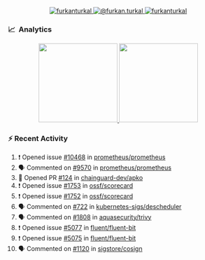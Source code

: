 <p align="center">
  <a href="https://linkedin.com/in/furkanturkal" target="blank">
    <img src="https://img.shields.io/badge/linkedin-%230077B5.svg?&style=for-the-badge&logo=linkedin&logoColor=white" alt="furkanturkal" />
  </a>
  <a href="https://medium.com/@furkan.turkal" target="blank">
    <img src="https://img.shields.io/badge/medium-%2312100E.svg?&style=for-the-badge&logo=medium&logoColor=white" alt="@furkan.turkal" />
  </a>
  <a href="https://twitter.com/furkanturkaI" target="blank">
    <img src="https://img.shields.io/badge/Twitter-1DA1F2?style=for-the-badge&logo=twitter&logoColor=white" alt="furkanturkaI" />
  </a>
</p>

### 📈 &nbsp;Analytics

<p align="center">
  <a href="https://coderstats.net/github/#Dentrax">
    <img height="180em" src="https://github-readme-stats-eight-theta.vercel.app/api?username=Dentrax&show_icons=true&theme=algolia&include_all_commits=true&count_private=true&line_height=26"/>
    <img height="180em" src="https://github-readme-stats-eight-theta.vercel.app/api/top-langs/?username=Dentrax&layout=compact&langs_count=8&theme=algolia&line_height=26"/>
  </a>
</p>

### :zap: Recent Activity

<!--START_SECTION:activity-->
1. ❗️ Opened issue [#10468](https://github.com/prometheus/prometheus/issues/10468) in [prometheus/prometheus](https://github.com/prometheus/prometheus)
2. 🗣 Commented on [#9570](https://github.com/prometheus/prometheus/issues/9570) in [prometheus/prometheus](https://github.com/prometheus/prometheus)
3. 💪 Opened PR [#124](https://github.com/chainguard-dev/apko/pull/124) in [chainguard-dev/apko](https://github.com/chainguard-dev/apko)
4. ❗️ Opened issue [#1753](https://github.com/ossf/scorecard/issues/1753) in [ossf/scorecard](https://github.com/ossf/scorecard)
5. ❗️ Opened issue [#1752](https://github.com/ossf/scorecard/issues/1752) in [ossf/scorecard](https://github.com/ossf/scorecard)
6. 🗣 Commented on [#722](https://github.com/kubernetes-sigs/descheduler/issues/722) in [kubernetes-sigs/descheduler](https://github.com/kubernetes-sigs/descheduler)
7. 🗣 Commented on [#1808](https://github.com/aquasecurity/trivy/issues/1808) in [aquasecurity/trivy](https://github.com/aquasecurity/trivy)
8. ❗️ Opened issue [#5077](https://github.com/fluent/fluent-bit/issues/5077) in [fluent/fluent-bit](https://github.com/fluent/fluent-bit)
9. ❗️ Opened issue [#5075](https://github.com/fluent/fluent-bit/issues/5075) in [fluent/fluent-bit](https://github.com/fluent/fluent-bit)
10. 🗣 Commented on [#1120](https://github.com/sigstore/cosign/issues/1120) in [sigstore/cosign](https://github.com/sigstore/cosign)
<!--END_SECTION:activity-->
